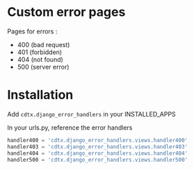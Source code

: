 Custom error pages
=================

Pages for errors :
- 400 (bad request)
- 401 (forbidden)
- 404 (not found)
- 500 (server error)

# Installation
Add `cdtx.django_error_handlers` in your INSTALLED_APPS

In your urls.py, reference the error handlers
``` python
handler400 = 'cdtx.django_error_handlers.views.handler400'
handler403 = 'cdtx.django_error_handlers.views.handler403'
handler404 = 'cdtx.django_error_handlers.views.handler404'
handler500 = 'cdtx.django_error_handlers.views.handler500'
```
